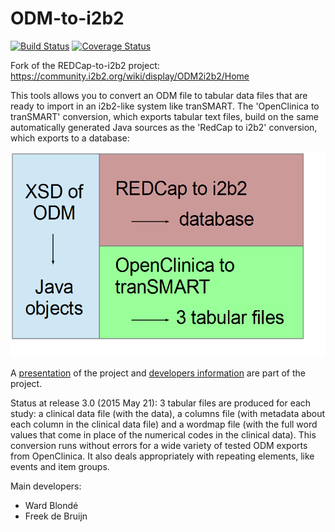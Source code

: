 ODM-to-i2b2
===========

[![Build Status](https://travis-ci.org/CTMM-TraIT/trait_odm_to_i2b2.png)](https://travis-ci.org/CTMM-TraIT/trait_odm_to_i2b2)
[![Coverage Status](https://coveralls.io/repos/CTMM-TraIT/trait_odm_to_i2b2/badge.png)](https://coveralls.io/r/CTMM-TraIT/trait_odm_to_i2b2)

Fork of the REDCap-to-i2b2 project: 
https://community.i2b2.org/wiki/display/ODM2i2b2/Home

This tools allows you to convert an ODM file to tabular data files that are ready to import in an i2b2-like system like
tranSMART. The 'OpenClinica to tranSMART' conversion, which exports tabular text files, build on the same automatically
generated Java sources as the 'RedCap to i2b2' conversion, which exports to a database:

![Image project structure](https://github.com/CTMM-TraIT/trait_odm_to_i2b2/blob/master/src/documentation/flag_RedCap_to_OCTM.png)

A [presentation](https://github.com/CTMM-TraIT/trait_odm_to_i2b2/blob/master/src/documentation/ODM%20to%20i2b2%20F2F%20The%20Hyve.pdf)
of the project and [developers information](https://github.com/CTMM-TraIT/trait_odm_to_i2b2/blob/master/src/documentation/DevelopersInformation.md)
are part of the project.

Status at release 3.0 (2015 May 21): 3 tabular files are produced for each study: a clinical data file (with the data),
a columns file (with metadata about each column in the clinical data file) and a wordmap file (with the full word values
that come in place of the numerical codes in the clinical data). This conversion runs without errors for a wide
variety of tested ODM exports from OpenClinica. It also deals appropriately with repeating elements,
like events and item groups.

Main developers:
- Ward Blondé
- Freek de Bruijn

